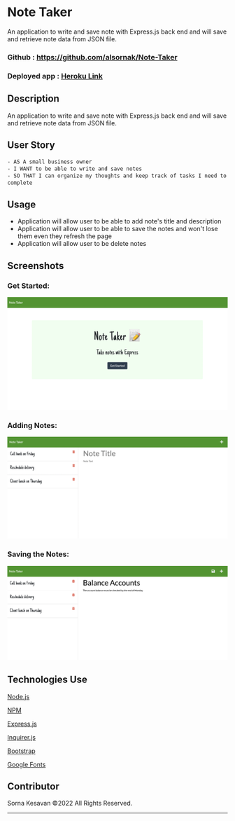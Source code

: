 # Note Taker
An application to write and save note with Express.js back end and will save and retrieve note data from JSON file.

### Github : https://github.com/alsornak/Note-Taker

### Deployed app : <a href="https://pure-anchorage-33232.herokuapp.com/" target = "_blank">Heroku Link</a>


## Description
An application to write and save note with Express.js back end and will save and retrieve note data from JSON file.

## User Story
```
- AS A small business owner
- I WANT to be able to write and save notes
- SO THAT I can organize my thoughts and keep track of tasks I need to complete
```


## Usage
- Application will allow user to be able to add note's title and description
- Application will allow user to be able to save the notes and won't lose them even they refresh the page
- Application will allow user to be delete notes


## Screenshots

### Get Started:
![](public/assets/img/Note-Taker.png)

### Adding Notes:
![](public/assets/img/Note-Title.png)

### Saving the Notes:
![](public/assets/img/Notes.png)


## Technologies Use
<p><a href="https://nodejs.org/" target = "_blank">Node.js</a></p>
<p><a href="https://www.npmjs.com/" target = "_blank">NPM</a></p>
<p><a href="https://www.npmjs.com/package/express" target = "_blank">Express.js</a></p>
<p><a href="https://www.npmjs.com/package/inquirer" target = "_blank">Inquirer.js</a></p>
<p><a href="https://getbootstrap.com/" target = "_blank">Bootstrap</a></p>
<p><a href="https://fonts.google.com/" target = "_blank">Google Fonts</a></p>


## Contributor
Sorna Kesavan ©2022 All Rights Reserved.
- - -
